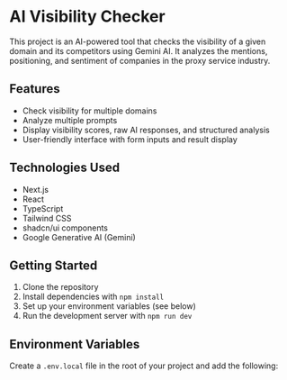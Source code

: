 # AI Visibility Checker

This project is an AI-powered tool that checks the visibility of a given domain and its competitors using Gemini AI. It analyzes the mentions, positioning, and sentiment of companies in the proxy service industry.

## Features

- Check visibility for multiple domains
- Analyze multiple prompts
- Display visibility scores, raw AI responses, and structured analysis
- User-friendly interface with form inputs and result display

## Technologies Used

- Next.js
- React
- TypeScript
- Tailwind CSS
- shadcn/ui components
- Google Generative AI (Gemini)

## Getting Started

1. Clone the repository
2. Install dependencies with `npm install`
3. Set up your environment variables (see below)
4. Run the development server with `npm run dev`

## Environment Variables

Create a `.env.local` file in the root of your project and add the following:

